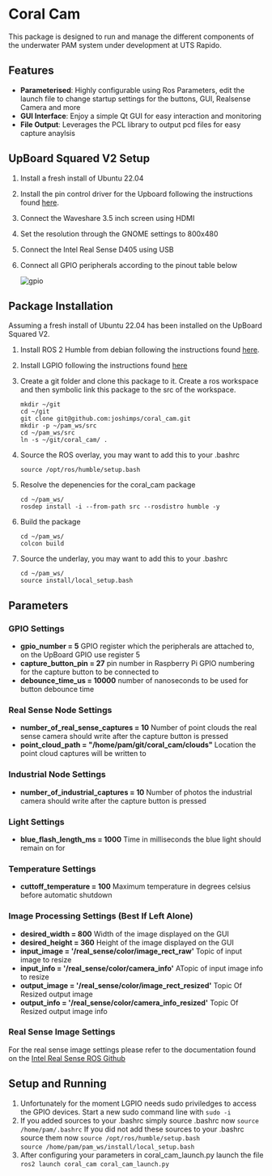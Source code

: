 # Coral Cam
This package is designed to run and manage the different components of the underwater PAM system under development at UTS Rapido. 

## Features

- **Parameterised**: Highly configurable using Ros Parameters, edit the launch file to change startup settings for the buttons, GUI, Realsense Camera and more
- **GUI Interface**: Enjoy a simple Qt GUI for easy interaction and monitoring
- **File Output**: Leverages the PCL library to output pcd files for easy capture anaylsis

## UpBoard Squared V2 Setup
1. Install a fresh install of Ubuntu 22.04
2. Install the pin control driver for the Upboard following the instructions found [here](https://github.com/up-division/pinctrl-upboard).
3. Connect the Waveshare 3.5 inch screen using HDMI
4. Set the resolution through the GNOME settings to 800x480
5. Connect the Intel Real Sense D405 using USB
6. Connect all GPIO peripherals according to the pinout table below

   ![gpio](https://github.com/up-board/up-community/raw/main/images/up2/up2pinout_04092021.jpg)

## Package Installation
Assuming a fresh install of Ubuntu 22.04 has been installed on the UpBoard Squared V2.

1. Install ROS 2 Humble from debian following the instructions found [here](https://docs.ros.org/en/humble/Installation/Ubuntu-Install-Debians.html#id2).

2. Install LGPIO following the instructions found [here](https://abyz.me.uk/lg/download.html)

3. Create a git folder and clone this package to it. Create a ros workspace and then symbolic link this package to the src of the workspace.

   `mkdir ~/git` \
   `cd ~/git` \
   `git clone git@github.com:joshimps/coral_cam.git` \
   `mkdir -p ~/pam_ws/src` \
   `cd ~/pam_ws/src` \
   `ln -s ~/git/coral_cam/ .`


4. Source the ROS overlay, you may want to add this to your .bashrc

    `source /opt/ros/humble/setup.bash`
   
5. Resolve the depenencies for the coral_cam package

   `cd ~/pam_ws/` \
   `rosdep install -i --from-path src --rosdistro humble -y`

6. Build the package

    `cd ~/pam_ws/` \
    `colcon build`

7. Source the underlay, you may want to add this to your .bashrc

    `cd ~/pam_ws/` \
    `source install/local_setup.bash`

## Parameters

### GPIO Settings
- **gpio_number = 5** GPIO register which the peripherals are attached to, on the UpBoard GPIO use register 5
- **capture_button_pin = 27** pin number in Raspberry Pi GPIO numbering for the capture button to be connected to
- **debounce_time_us = 10000** number of nanoseconds to be used for button debounce time

### Real Sense Node Settings
- **number_of_real_sense_captures = 10** Number of point clouds the real sense camera should write after the capture button is pressed
- **point_cloud_path = "/home/pam/git/coral_cam/clouds"** Location the point cloud captures will be written to

### Industrial Node Settings
- **number_of_industrial_captures = 10** Number of photos the industrial camera should write after the capture button is pressed

### Light Settings
- **blue_flash_length_ms = 1000** Time in milliseconds the blue light should remain on for

### Temperature Settings
- **cuttoff_temperature = 100** Maximum temperature in degrees celsius before automatic shutdown

### Image Processing Settings (Best If Left Alone)
- **desired_width = 800** Width of the image displayed on the GUI 
- **desired_height = 360** Height of the image displayed on the GUI 
- **input_image = '/real_sense/color/image_rect_raw'** Topic of input image to resize
- **input_info = '/real_sense/color/camera_info'** ATopic of input image info to resize
- **output_image = '/real_sense/color/image_rect_resized'** Topic Of Resized output image
- **output_info = '/real_sense/color/camera_info_resized'** Topic Of Resized output image info

### Real Sense Image Settings
For the real sense image settings please refer to the documentation found on the [Intel Real Sense ROS Github](https://github.com/IntelRealSense/realsense-ros)
   
## Setup and Running

1. Unfortunately for the moment LGPIO needs sudo priviledges to access the GPIO devices. Start a new sudo command line with
   `sudo -i`
2. If you added sources to your .bashrc simply source .bashrc now
   `source /home/pam/.bashrc`
   If you did not add these sources to your .bashrc source them now
   `source /opt/ros/humble/setup.bash` \
   `source /home/pam/pam_ws/install/local_setup.bash`
3. After configuring your parameters in coral_cam_launch.py launch the file
   `ros2 launch coral_cam coral_cam_launch.py`




